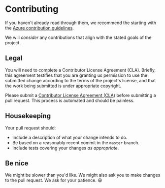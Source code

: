 # Contributing

If you haven't already read through them, we recommend the starting with the
[Azure contribution guidelines][azure-oss].

We will _consider_ any contributions that align with the stated goals of the
project.

## Legal
You will need to complete a Contributor License Agreement (CLA). Briefly, this
agreement testifies that you are granting us permission to use the submitted
change according to the terms of the project's license, and that the work being
submitted is under appropriate copyright.

Please submit a [Contributor License Agreement (CLA)](https://cla.azure.com/)
before submitting a pull request. This process is automated and should be
painless.

## Housekeeping
Your pull request should:

* Include a description of what your change intends to do.
* Be based on a reasonably recent commit in the `master` branch.
* Include tests covering your changes _as appropriate_.

## Be nice
We might be slower than you'd like. We might also ask you to make changes to the
pull request. We ask for your patience. :smiley:

[azure-oss]: http://azure.github.io/guidelines.html#contributing
